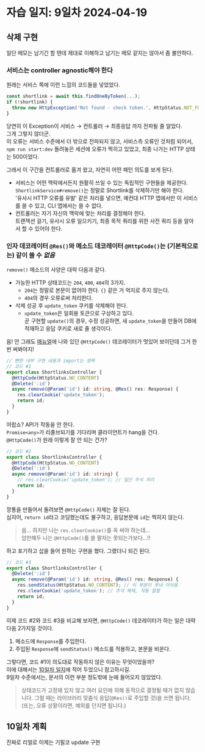 # 자습 일지: 9일차 2024-04-19

## 삭제 구현

일단 메모는 남기긴 할 텐데 제대로 이해하고 남기는 메모 같지는 않아서 좀 불안하다.

### 서비스는 controller agnostic해야 한다

원래는 서비스 쪽에 이런 느낌의 코드들을 넣었었다.

```ts
const shortlink = await this.findOneByToken(...);
if (!shortlink) {
  throw new HttpException('Not found - check token.', HttpStatus.NOT_FOUND);
}
```

당연히 이 Exception이 서비스 → 컨트롤러 → 최종응답 까지 전파될 줄 알았다.  
그게 그렇지 않더군.  
이 오류는 서비스 수준에서 더 밖으로 전파되지 않고, 서비스측 오류인 것처럼 되어서, `npm run start:dev` 돌려놓은 세션에 오류가 찍히고 있었고, 최종 나가는 HTTP 상태는 500이었다.

그래서 이 구간을 컨트롤러로 옮겨 왔고, 자연히 어떤 패턴 의도를 보게 된다.

* 서비스는 어떤 맥락에서든지 원활히 쓰일 수 있는 독립적인 구현들을 제공한다.  
  `ShortlinkService#remove()`는 정말로 Shortlink를 삭제하기만 해야 한다.  
  '유사시 HTTP 오류를 유발' 같은 처리를 넣으면, 예컨대 HTTP 앱에서만 이 서비스를 쓸 수 있고, CLI 앱에서는 쓸 수 없다.
* 컨트롤러는 자기 자신의 맥락에 맞는 처리를 결정해야 한다.  
  트랜잭션 걸기, 유사시 오류 일으키기, 최종 목적 쿼리를 위한 사전 쿼리 등을 알아서 할 수 있어야 한다.

### 인자 데코레이터 `@Res()`와 메소드 데코레이터 `@HttpCode()`는 (기본적으로는) 같이 쓸 수 *없음*

`remove()` 메소드의 사양은 대략 다음과 같다.

* 가능한 HTTP 상태코드는 `204`, `400`, `404`의 3가지.
  * `204`는 정말로 본문이 없어야 한다. `{}` 같은 거 억지로 주지 않는다.
  * `404`의 경우 오류로써 처리한다.
* 삭제 성공 후 `update_token` 쿠키를 삭제해야 한다.
  * `update_token`은 일회용 토큰으로 구상하고 있다.  
    곧 구현할 `update()`의 경우, 수정 성공하면, 새 `update_token`을 만들어 DB에 적재하고 응답 쿠키로 새로 줄 생각이다.

음! 안 그래도 [매뉴얼](https://docs.nestjs.com/controllers#status-code)에 나와 있던 `@HttpCode()` 데코레이터가 멋있어 보이던데 그거 한 번 써봐야지!

```ts
// 뻔한 내부 구현 내용과 import는 생략
// 코드 #1
export class ShortlinksController {
  @HttpCode(HttpStatus.NO_CONTENT)
  @Delete(':id')
  async remove(@Param('id') id: string, @Res() res: Response) {
    res.clearCookie('update_token');
    return id;
  }
}
```

어랍쇼? API가 작동을 안 한다.  
`Promise<any>`가 리졸브되기를 기다리며 클라이언트가 hang을 건다.  
`@HttpCode()`가 원래 이렇게 잘 안 되는 건가?  

```ts
// 코드 #2
export class ShortlinksController {
  @HttpCode(HttpStatus.NO_CONTENT)
  @Delete(':id')
  async remove(@Param('id') id: string) {
    // res.clearCookie('update_token'); // 일단 주석 처리
    return id;
  }
}
```

깡통을 만들어서 돌려보면 `@HttpCode()` 자체는 잘 된다.  
심지어, `return id`라고 코딩했는데도 불구하고, 응답본문에 `id`는 찍히지 않는다.

> 음... 하지만 나는 `res.clearCookie()`를 꼭 써야 하는데...  
> 암만해두 나는 `@HttpCode()`를 쓸 팔자는 못되는가보다...!!

하고 포기하고 삽을 들어 원하는 구현을 했다. 그랬더니 되긴 된다.

```ts
// 코드 #3
export class ShortlinksController {
  @Delete(':id')
  async remove(@Param('id') id: string, @Res() res: Response) {
    res.sendStatus(HttpStatus.NO_CONTENT); // 이 부분이 못내 아쉬움
    res.clearCookie('update_token'); // 주석 해제, 작동 잘함
    return id;
  }
}
```

이제 코드 #2와 코드 #3을 비교해 보자면, `@HttpCode()` 데코레이터가 하는 일은 대략 다음 2가지일 것이다.

1. 메소드에 `Response`를 주입한다.
2. 주입된 `Response`에 `sendStatus()` 메소드를 적용하고, 본문을 비운다.

그렇다면, 코드 #1이 의도대로 작동하지 않은 이유는 무엇이었을까?  
이에 대해서는 [10일차 일지](./2024-04-21.md#res-데코레이터의-passthrough-옵션)에 적어 두었으니 참고하시길.  
9일차 수준에서는, 문서의 이런 부분 정도밖에 눈에 들어오지 않았었다.

> 상태코드가 고정돼 있지 않고 여러 요인에 의해 동적으로 결정될 때가 없지 않습니다. 그럴 때는 라이브러리 맞춤식 응답(`@Res()`로 주입할 것)을 쓰면 됩니다. (또는, 오류 상황이라면, 예외를 던지면 됩니다.)

## 10일차 계획

진짜로 리얼로 이제는 기필코 update 구현

